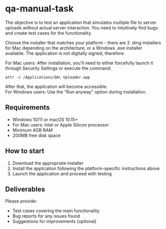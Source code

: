 # qa-manual-task


The objective is to test an application that simulates multiple file to server uploads without actual server interaction. You need to intuitively find bugs and create test cases for the functionality.  

Choose the installer that matches your platform - there are 2 .dmg installers for Mac depending on the architecture, or a Windows .exe installer available.
The application is not digitally signed, therefore:

For Mac users: After installation, you'll need to either forcefully launch it through Security Settings or execute the command:

```
attr -c /Applications/QA\ Uploader.app
```
After that, the application will become accessible.  
For Windows users: Use the "Run anyway" option during installation.


## Requirements
- Windows 10/11 or macOS 10.15+
- For Mac users: Intel or Apple Silicon processor
- Minimum 4GB RAM
- 200MB free disk space

## How to start
1. Download the appropriate installer 
2. Install the application following the platform-specific instructions above
3. Launch the application and proceed with testing

## Deliverables
Please provide:
- Test cases covering the main functionality
- Bug reports for any issues found
- Suggestions for improvements (optional)